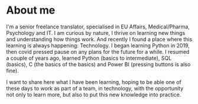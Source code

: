 # About me

I'm a senior freelance translator, specialised in EU Affairs, Medical/Pharma, Psychology and IT.
I am curious by nature, I thrive on learning new things and understanding how things work. And recently I found a place where this learning is always happening: Technology.
I began learning Python in 2019, then covid pressed pause on any plans for the future for a while.
I resumed a couple of years ago, learned Python (basics to intermediate), SQL (basics), C (the basics of the basics) and Power BI (pressing buttons is also fine).

I want to share here what I have been learning, hoping to be able one of these days to work as part of a team, in technology, with the opportunity not only to learn more, but also to put this new knowledge into practice.
